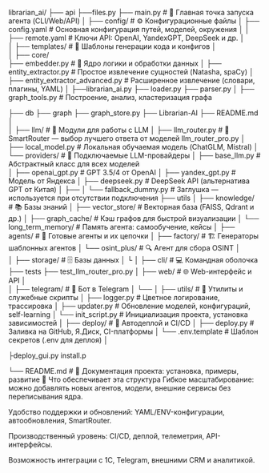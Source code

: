 librarian_ai/
├── api
    ├──files.py
├── main.py                        # 🚀 Главная точка запуска агента (CLI/Web/API)
│
├── config/                        # ⚙️ Конфигурационные файлы
│   ├── config.yaml                # Основная конфигурация путей, моделей, окружения
│   │   ├── remote.yaml                # Ключи API: OpenAI, YandexGPT, DeepSeek и др.
│   
│
├── templates/                     # 🧰 Шаблоны генерации кода и конфигов
│   
│
├── core/  
    ├──  embedder.py                  # 🧠 Ядро логики и обработки данных
│   ├── entity_extractor.py        # Простое извлечение сущностей (Natasha, spaCy)
│   ├── entity_extractor_advanced.py # Расширенное извлечение (словари, плагины, YAML)
│   ├──librarian_ai.py
    ├──     loader.py
    ├──      parser.py
│   ├── graph_tools.py             # Построение, анализ, кластеризация графа

├── db
├── graph
    ├──  graph_store.py
├── Librarian-AI 
     ├──   README.md
│   
│
├── llm/                           # 🤖 Модули для работы с LLM
│   ├── llm_router.py              # 🧠 SmartRouter — выбор лучшего ответа от моделей
        llm_router_pro.py
│   ├── local_model.py             # Локальная обучаемая модель (ChatGLM, Mistral)
│   └── providers/                 # 📡 Подключаемые LLM-провайдеры
│       ├── base_llm.py            # Абстрактный класс для всех моделей         
│       ├── openai_gpt.py          # GPT 3.5/4 от OpenAI
│       ├── yandex_gpt.py          # Модель от Яндекса
│       ├── deepseek.py            # DeepSeek API (альтернатива GPT от Китая)
│       ├──
│       └── fallback_dummy.py      # Заглушка — используется при отсутствии подключения
├──   utils
│
├── knowledge/                     # 📚 Базы знаний
│   ├── vector_store/              # Векторная база (FAISS, Qdrant и др.)
│   ├── graph_cache/               # Кэш графов для быстрой визуализации
│   └── long_term_memory/          # Память агента: самообучение, кейсы
│
├── agents/                        # 🤖 Готовые агенты и их цепочки
│   ├── factory/                   # 🏗️ Генераторы шаблонных агентов
│   └── osint_plus/                # 🔍 Агент для сбора OSINT
│       
│
├── storage/                       # 🗄️ Базы данных
│   └
│
├── cli/                           # 💻 Командная оболочка
├── tests
    ├──  test_llm_router_pro.py
│
├── web/                           # 🌐 Web-интерфейс и API
│  
│
├── telegram/                      # 📲 Бот в Telegram
│   └──
│
├── utils/                         # 🔧 Утилиты и служебные скрипты
│   ├── logger.py                  # Цветное логирование, трассировка
│   ├── updater.py                 # Обновление моделей, конфигураций, self-learning
│   └── init_script.py             # Инициализация проекта, установка зависимостей
│
├── deploy/                        # 🚀 Автодеплой и CI/CD
│   ├── deploy.py                  # Заливка на GitHub, Я.Диск, CI-платформы
│   └── .env.template              # Шаблон секретов (.env для деплоя)
│
 
├deploy_gui.py
  install.p

└── README.md                      # 📘 Документация проекта: установка, примеры, развитие
🧠 Что обеспечивает эта структура
Гибкое масштабирование: можно добавлять новых агентов, модели, внешние сервисы без переписывания ядра.

Удобство поддержки и обновлений: YAML/ENV-конфигурации, автообновления, SmartRouter.

Производственный уровень: CI/CD, деплой, телеметрия, API-интерфейсы.

Возможность интеграции с 1С, Telegram, внешними CRM и аналитикой.